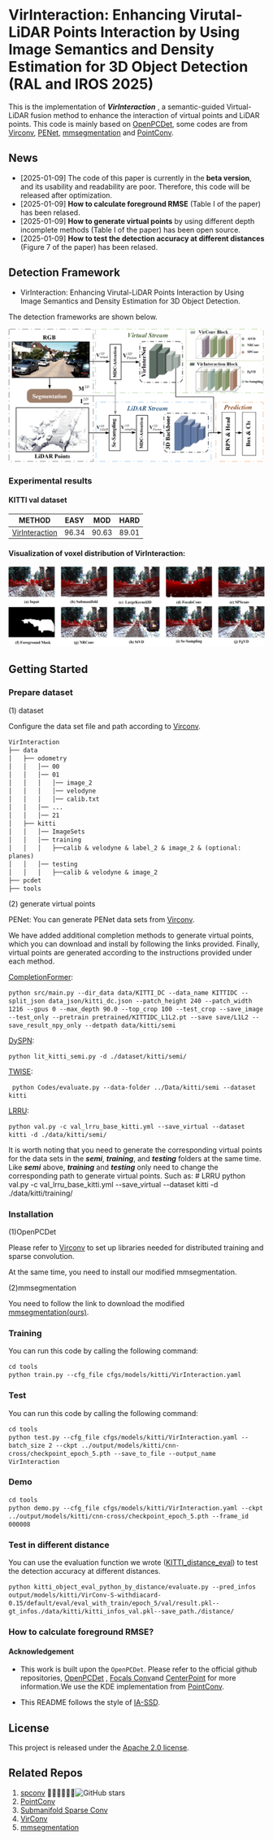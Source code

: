 # VirInteraction: Enhancing Virutal-LiDAR Points Interaction by Using Image Semantics and Density Estimation for 3D Object Detection (RAL and IROS 2025)

This is the implementation of ***VirInteraction*** ,  a semantic-guided Virtual-LiDAR fusion method to enhance the interaction of virtual points and LiDAR points. This code is mainly based on [OpenPCDet](https://github.com/open-mmlab/OpenPCDet), some codes are from [Virconv](https://github.com/hailanyi/TED), [PENet](https://github.com/JUGGHM/PENet_ICRA2021), [mmsegmentation](https://github.com/open-mmlab/mmsegmentation/tree/main) and [PointConv](https://github.com/DylanWusee/pointconv).
## News
* [2025-01-09] The code of this paper is currently in the **beta version**, and its usability and readability are poor. Therefore, this code will be released after optimization.
* [2025-01-09] **How to calculate foreground RMSE** (Table I of the paper) has been relased.
* [2025-01-09] **How to generate virtual points** by using different depth incomplete methods (Table I of the paper) has been open source.
* [2025-01-09] **How to test the detection accuracy at different distances** (Figure 7 of the paper) has been relased.

## Detection Framework

* VirInteraction: Enhancing Virutal-LiDAR Points Interaction by Using Image Semantics and Density Estimation for 3D Object Detection.

The detection frameworks are shown below.

![frame](./tools/image/total.png)

### Experimental results

#### KITTI val dataset

| METHOD                                                        | EASY  | MOD   | HARD  |
| ------------------------------------------------------------- | ----- | ----- | ----- |
| [VirInteraction](tools/cfgs/models/kitti/VirInteraction.yaml) | 96.34 | 90.63 | 89.01 |

#### Visualization of voxel distribution of VirInteraction:

![loadingag1489](./tools/image/vision_difference.png)

## Getting Started

### Prepare dataset

(1) dataset

Configure the data set file and path according to [Virconv](Virconv.md).

```
VirInteraction
├── data
│   ├── odometry
│   │   │── 00
│   │   │── 01
│   │   │   │── image_2
│   │   │   │── velodyne
│   │   │   │── calib.txt
│   │   │── ...
│   │   │── 21
│   ├── kitti
│   │   │── ImageSets
│   │   │── training
│   │   │   ├──calib & velodyne & label_2 & image_2 & (optional: planes)
│   │   │── testing
│   │   │   ├──calib & velodyne & image_2
├── pcdet
├── tools
```

(2) generate virtual points

PENet: You can generate PENet data sets from [Virconv](Virconv.md).

We have added additional completion methods to generate virtual points, which you can download and install by following the links provided. Finally, virtual points are generated according to the instructions provided under each method.

[CompletionFormer](https://pan.baidu.com/s/1GfV_PK2YVpf0Myctp0YhDA?pwd=04if):

```
python src/main.py --dir_data data/KITTI_DC --data_name KITTIDC --split_json data_json/kitti_dc.json --patch_height 240 --patch_width 1216 --gpus 0 --max_depth 90.0 --top_crop 100 --test_crop --save_image --test_only --pretrain pretrained/KITTIDC_L1L2.pt --save save/L1L2 --save_result_npy_only --detpath data/kitti/semi
```

[DySPN](https://pan.baidu.com/s/1TdF1P1NlaCaKG42eRnBV9A?pwd=jk3a): 

```
python lit_kitti_semi.py -d ./dataset/kitti/semi/
```

[TWISE](https://pan.baidu.com/s/1kLyjNsJZieyovMpqT03FKQ?pwd=cpun): 

```
 python Codes/evaluate.py --data-folder ../Data/kitti/semi --dataset kitti
```

[LRRU](https://pan.baidu.com/s/1BC2q3rcWAImIauaVVufNbA?pwd=78xc): 

```
python val.py -c val_lrru_base_kitti.yml --save_virtual --dataset kitti -d ./data/kitti/semi/
```

It is worth noting that you need to generate the corresponding virtual points for the data sets in the ***semi***, ***training***, and ***testing*** folders at the same time.  Like ***semi*** above, ***training*** and ***testing*** only need to change the corresponding path to generate virtual points. Such as:
    # LRRU
    python val.py -c val_lrru_base_kitti.yml --save_virtual --dataset kitti -d ./data/kitti/training/

### Installation

(1)OpenPCDet

Please refer to [Virconv](Virconv.md) to set up libraries needed for distributed training and sparse convolution.

At the same time, you need to install our modified mmsegmentation.

(2)mmsegmentation

You need to follow the link to download the modified [mmsegmentation(ours)](https://pan.baidu.com/s/1XK4pPRe1LBsAjuknTF1wDQ?pwd=myrk).

### Training

You can run this code by calling the following command:

```
cd tools
python train.py --cfg_file cfgs/models/kitti/VirInteraction.yaml
```

### Test

You can run this code by calling the following command:

```
cd tools
python test.py --cfg_file cfgs/models/kitti/VirInteraction.yaml --batch_size 2 --ckpt ../output/models/kitti/cnn-cross/checkpoint_epoch_5.pth --save_to_file --output_name VirInteraction
```

### Demo

```
cd tools
python demo.py --cfg_file cfgs/models/kitti/VirInteraction.yaml --ckpt ../output/models/kitti/cnn-cross/checkpoint_epoch_5.pth --frame_id 000008
```

### Test in different distance

You can use the evaluation function we wrote ([KITTI_distance_eval](https://pan.baidu.com/s/1Xl3Dqn6moiIofulQ1pd-zw?pwd=quhw)) to test the detection accuracy at different distances.

```
python kitti_object_eval_python_by_distance/evaluate.py --pred_infos output/models/kitti/VirConv-S-withdiacard-0.15/default/eval/eval_with_train/epoch_5/val/result.pkl--gt_infos./data/kitti/kitti_infos_val.pkl--save_path./distance/
```

### How to calculate foreground RMSE?


#### Acknowledgement

* This work is built upon the `OpenPCDet`. Please refer to the official github repositories, [OpenPCDet](https://github.com/open-mmlab/OpenPCDet) , [Focals Conv](https://github.com/dvlab-research/FocalsConv/tree/master)and [CenterPoint](https://github.com/tianweiy/CenterPoint) for more information.We use the KDE implementation from [PointConv](https://github.com/DylanWusee/pointconv).

* This README follows the style of [IA-SSD](https://github.com/yifanzhang713/IA-SSD).

## License

This project is released under the [Apache 2.0 license](LICENSE).

## Related Repos

1. [spconv](https://github.com/traveller59/spconv) ![GitHub stars](https://img.shields.io/github/stars/traveller59/spconv.svg?style=flat&label=Star)
2. [PointConv](https://github.com/DylanWusee/pointconv)
3. [Submanifold Sparse Conv](https://github.com/facebookresearch/SparseConvNet)
4. [VirConv](https://github.com/hailanyi/VirConv)
5. [mmsegmentation](https://github.com/open-mmlab/mmsegmentation/tree/main)
